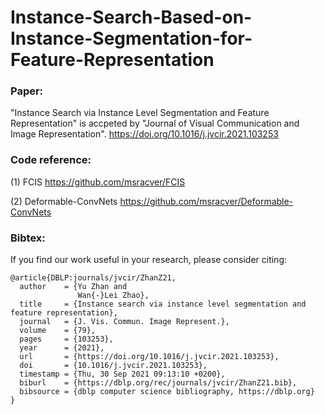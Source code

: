 # Instance-Search-Based-on-Instance-Segmentation-for-Feature-Representation


### Paper:

"Instance Search via Instance Level Segmentation and Feature Representation" is accpeted by "Journal of Visual Communication and Image Representation". https://doi.org/10.1016/j.jvcir.2021.103253


### Code reference:

(1) FCIS https://github.com/msracver/FCIS

(2) Deformable-ConvNets https://github.com/msracver/Deformable-ConvNets


### Bibtex:
If you find our work useful in your research, please consider citing:

    @article{DBLP:journals/jvcir/ZhanZ21,
      author    = {Yu Zhan and
                   Wan{-}Lei Zhao},
      title     = {Instance search via instance level segmentation and feature representation},
      journal   = {J. Vis. Commun. Image Represent.},
      volume    = {79},
      pages     = {103253},
      year      = {2021},
      url       = {https://doi.org/10.1016/j.jvcir.2021.103253},
      doi       = {10.1016/j.jvcir.2021.103253},
      timestamp = {Thu, 30 Sep 2021 09:13:10 +0200},
      biburl    = {https://dblp.org/rec/journals/jvcir/ZhanZ21.bib},
      bibsource = {dblp computer science bibliography, https://dblp.org}
    }
